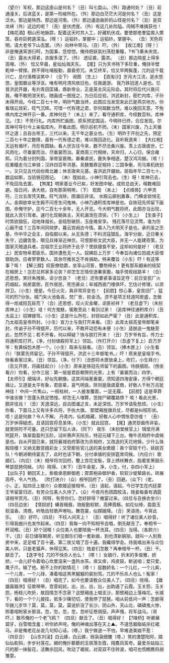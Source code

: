 <!-- { "loadSidebar": true } -->
（望介）军校，那边这座山是何名？（丑）叫七盘山。（外）路通何处？（丑）前通潼关，后进蓝关，是第一险峻所在。（外）那边白茫茫大河是何名？（丑）这是泛水。那边是陜西。那边是河南。（外）那边逶迤曲折的山径是何名？（丑）是双龙峡（外）这边的呢？（丑）是伏虎崖。（外）有这几处险隘，闯贼不难擒获也！
【梅花酒】相山形地脉踪，配着这天时共人工，好藏机伏戎。要使那绝羣猛兽入樊笼，吞舟巨鳄遁深泓。〔呀！〕运韬钤，掌握中；运韬钤，掌握中。
（丑）天色将明，请大老爷下山去罢。（外）向林中带马。（丑）吓。（外）
【收江南】〔呀！〕非是俺通宵游衍呵，为国事，恁悾惚。俺待把妖氛扫荡慰重瞳，?书飞奏未央宫。
（丑）露水大得紧，衣服多湿了。（外）
透征裘，露浓。
（丑）那边晓星上得多高哩。（外）
恰又早晨，星灿灿海天东。
【尾】只为天书特下多珍重，俺待半壁乾坤一臂撑。顾不得吐哺殷勤，晨昏劳冗。未艾终军，恰又早两鬓蓬，兀的这千载兴亡，总付渔樵谈笑中！（仝下）
询图
（生上）
【浪淘沙】岁月大江流，逝水悠悠，皇图霸业等浮沤。唯有明月清风依旧也，任我遨游。
我乃铁冠道人是也。忆昔洪武开疆，有刘青田匡辅，鼎新帝业，正是英主风云际会。其时将后代兴衰问我，俺不敢罔泄天机，随画成一图授之，为日后应验。洪武新封，密贮内库，子孙未得开阅。今经二百七十年，明祚气数当终，此图应当发现来此已是燕京地方。你看瑞云敛彩，旺气沉辉。可惜一代有德之君，奈何刼数当然，难以挽回天意。不免唤内库之神开示一番。库神何在？（末上）来了。看守通积库，今经数百秋。库神见。（生）不劳行礼。内库所贮画图，原系预定国运，今明祚已终，合应发现。尔库神可导引今上亲临库内，开看此图，明示前机不罔。（末）国家兴废，乃上天循环之道；且自古帝王，三代以来，无千年之基业也。（生）明祚于开创之先，预定二百七十年之数限，虽有一代有德之君，难以挽回造化。且听我道来：
【大红袍】天运有循环，月形有圆缺。看人世古往今来，数不尽沧桑兴废。羡上古唐虞世，仁风雨化，尽垂裳而治，尽垂裳而治。夏商周三代相继，天命归，人心归，保合雍熙。只为着分封列国，渐帝室衰微。暴秦虐民，鹿失争相逐，楚汉鸿沟据。〔咳！〕叹重瞳走乌江单骑；汉祚四百年洪基。吴魏蜀鼎足相持；三国争衡，司马乘机统划一。又只见五代纷纷南北畿；休言唐宋元基。喜洪武开疆始，屈指年华二百七十，数运如斯，当验铁冠图记。
（末）旣如此，小神引驾去也。（生）呀！库神已去，不免回岛去罢。
【煞尾】明家基业今已矣，好发图中秘。成败总由天，刼数难回避。指日间，承大统，自有那英明帝。（下）
观图
（末上）
【点绛唇】六甲灵符，三台五库凭天数。旺气消除，图谶应非误。
水殿云廊别置春，门横金锁悄无人。金舆欲幸长生殿不问苍生问鬼神。小神乃通积库库神是也。自铁冠先师留下画图，命俺守护，迄今二百七十余年，无人开览。今大明气数将终，此图亦当出现，就此入宫引驾者。速行化现朝眞主，天机漏泄在须臾。（下）（小生上）
【生查子】时势欲猖狂，动地烽烟长。金瓯愁破损，玉座难安享。
残花落尽见流莺，谁为伤心画不成？三百年间同晓梦，暮云宫阙古今情。寡人乃大明天子是也。承列圣之丕基，作中华之会主，自临御以来，从无失德；不料流寇猖乱，海宇分崩，近日秦关失守，边疆吿急，眼见兵锋渐近神京。可恨那些文武大臣，并无一人能建奇策，为国家灭贼退兵者。岂祖宗王业将终于此乎？使朕寝食不安，这却如何是好！（老旦上）民安物阜君臣乐，国祚遭危无一人。奴婢启上万岁：今奉旨向诸位勋戚大臣借银助饷，应者寥寥数人。其余尽推贫乏不肯捐助。特来覆旨（小生）吓！有这等事？咳！
【解三酲】叹臣僚勋爵，坐享山河誓，簪笏绵长！更有那系姻亲的结契在椒房上！岂忍见邦家多沦丧？却怎生忘情任逐秦家鹿，袖手傍观歧路羊！（合）还思想，笑纡朱拽紫，讵少忠良？
（老旦）还有要紧事请旨定夺：前日安民厂火药烟起，局房震倒，匠作居民，死伤甚众；阜城西直门楼俱坏，乞估计修理，以资捍卫。（小生）便是。今日火灾，眞非常异变也！
【前腔】惊心事，皇宫旧厂，猛可的烈?分张。城门失火池鱼丧。焚厂舍，损金汤。须不是项王轻道阿房盛，怎做得一炬咸阳瓦砾荒？（合）还思想，叹火灾金曜，讵匪祯祥？
（老旦虚下）（末扮库神上）（小生）唗！何方鬼魅，辄敢至此！看剑过来！（追库神往通积库介）（丑太监上）奴婢接驾。（小生）这是什么所在，封锁如此严密？（丑）此是通积库，乃太祖高皇帝所封。（小生）宣力士与我打开来看。（丑）此库太祖高皇帝御笔亲封，传谕子孙不得擅开，历代以来，不敢开动恐有未便（小生）适朕追一鬼魅至此，忽然不见；若不开看，何以释疑？快与朕打开来！（丑）万岁爷有旨，传力士将通积库打开。（净，付扮値殿将军上）领旨。（作打开介）（丑虚下复上）启万岁爷：有黄绢包木匣一个。（小生）取来与朕看。（丑）领旨。（捧木匣上）（小生看介）『朕蒙先师留记，子孙不得擅开。洪武十三年御笔书。』吓！原来是皇祖手书。快看香案过来。（丑）领旨。（净，付下）（丑卽将木匣放桌上，吹打，小生拜介）（丑又开匣，将画挂起介）（小生）原来是铁冠先师留下的画图。待朕细观。（傍坐看介）你看，分作三层：第一层是君臣朝贺的光景，上有『垂裳而治』四字。
【太师引】细端详，好似先朝像。这其间端冕垂裳，须知道四海安康，方得个朝廷揖让。又道是太平有象，君臣辈，喜气明良。除则是唐虞夏商，好敎人千秋万古犹神往！
中间一片焦山，一枝枯树，一人披发覆面，一足无履。
【前腔】这是草莽中谁劣像？恁蓬头跣足恓惶。却怎无人埋葬，恁抛尸顚覆路傍？
咳！看此光景，颇非佳兆！（丑）天道深远，自古图谶之言，未足深信。万岁爷请免愁烦。（小生）你看，下面马上又有许多兵将，手执大旗。
那壁厢旌旗兵仗，尽都是纠桓形状。
唔！这是何故？令人不解。
丹青内，仙机暗藏，好敎人心中惆怅意彷徨！
（丑）万岁休得疑虑。且请回宫将息圣体。（小生）就此回宫。
【尾】通灵玅画传非妄，就里阴符不可量。还只恐留下后人讲。（同下）
夜乐
（末扮堂候官上）锦堂月满玳筵开，珠翠盈盈列玉阶。试听箫声天际乐，特迎元辅下三台。俺牛丞相府中虞候是也。自从开国已来，就将襄城伯府第改为丞相府，又改造的天花地锦，少什么珠殿琼楼！又纳无数宫娥彩女；又受那些官儿送的美女歌姬：眞个官妓千行，妖娆百队！今朝进朝侍宴去了，此时也该下朝，分付承値的安排筵席伺候。（内应介）歌姬们。（内应）（末）相爷将次回府，簪上宫花宝髻，穿上绣袄舞衣，抱着笙箫鼓乐琴瑟琵琶伺候。（内）晓得。（末下）（丑牛金星，净，小生，付，杂四小军上）
【出队子】朝回天上，紫极承恩醉御庖；霏霏袍染御炉香，软软沙堤辇路长。转展高呼，令人气扬。
（吹打进介）（众）相爷回府了。（丑）回避。（众下）（老，小，正，贴四旦上接介）众歌姬迎接相爷。（丑）请起，请起。今日学生在内廷蒙王爷留宴归迟，有劳众位美人久待了。（众）今夜月色团圆皎洁，贱妾每备有酒筵请相爷赏月。（丑）阿呀，有劳你们，怎好辞得？撤宴过来。（四旦与丑换衣坐介）（四旦边坐）
【惜奴娇】螓首蛾眉，效殷勤软欵，高捧霞觞。如花似绮，盈盈玉软温香。清商，听皓齿轻歌声嘹喨。舞霓裳，似嫦娥降。（合）笑语扬，今宵此乐。
（丑）好吓。（四旦）
不枉人间天上！
（丑）唱得好！听了诸位美人妙音，引得我曲兴也发作起来。（四旦）我每一向不知相爷会唱，倒先献丑了。奉相爷一杯润喉。（丑）好个润喉！众位美人也要陪我一杯洗耳。（四旦）当得。（各飮介）干。（丑）前日値宿朝房，听见御乐们唱一套新曲，到也清新婉丽，就叫一人到我房中来，足足唱了百十遍，第二夜又唱了百十遍，我纔得学会。待我唱出来与众位美人听。只是老猫声，休得见笑。（四旦）贱妾们怎敢？再奉相爷一杯。（丑）干。献丑了。
【迭字令】兀的不快杀人也么！〔嗏！〕女娘行，折末的多俊雅，娇娇。一会儿好令着咱心坎里滚来一盏热水茶。痒又痒，鸡皮鼓，断送咱；爱只爱，鹰子爪，输了他。盼不上你的助情花！〔嗏！〕屈数娇名：一个儿红，一个儿紫，一个儿青，一个儿绿，凑着咱这黑黑魆魆的裴别驾。兀的不乐杀人也么！寃家！
（四旦）唱得好！（丑）唱完了。如今也要请敎众位美人了。（四旦）晓得。
【雌雄画眉序】征歌啭啭，宫音姹姹，出，出，出，出，出韵遏了云霞。玉关怨，玉关怨，杨枝儿吹折，故园情怎不念家？这壁厢座上唱支沙，那壁厢边上落梅花。长城下，看的一个个儿披挂，抵多少痛切切，使我停了琵琶。咱从前低问一声：怎捱得毕拨儿岁华？莫，莫，莫，莫，莫说折没了长沙。阴山外，天山北，磷磷鬼火惨，照着咱盼家乡那涯。忽，忽，忽，忽，忽听征卷胡笳，声声慢，将军战马。〔哥吓，〕敢吊俺的一个老飞鸦？
（四旦）献丑了。（丑）唱得好！
【?陵桥】听卿展碧牙，白雪暗含羞；听你娇声咤，俺的神魂出落在天上▲。不道恁胭脂妬杀红裙马。非是俺老花丛说几句知心话，〔嗏，〕我宁做道一不怕，早难道美娘不惹：
（四旦合）
【山东刘滚】白云嫁，白云嫁，弱袅袅细腰〔嗏，〕笑的激楚阳阿，踏仙仙影斜，步步衬莲花。顚的俺扑簌簌的玉佩落生霞，翔翥凤鸾夸。最爱杀姑姑三尺的那一抹髻花，活舞杀回风，吹动了裙衩。对双双不住转波，咱可也慌瞧瞧将胡雏耍。
